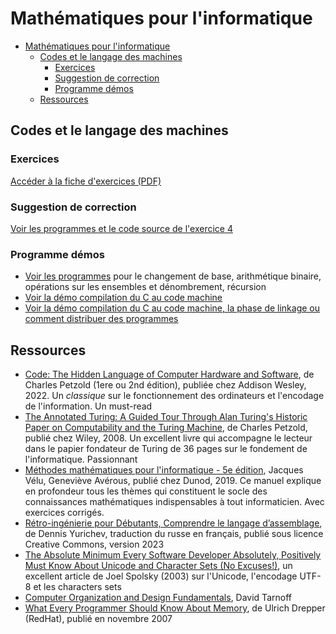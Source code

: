 # Mathématiques pour l'informatique


- [Mathématiques pour l'informatique](#mathématiques-pour-linformatique)
  - [Codes et le langage des machines](#codes-et-le-langage-des-machines)
    - [Exercices](#exercices)
    - [Suggestion de correction](#suggestion-de-correction)
    - [Programme démos](#programme-démos)
  - [Ressources](#ressources)


## Codes et le langage des machines

### Exercices

[Accéder à la fiche d'exercices (PDF)](./exercices.pdf)

### Suggestion de correction

[Voir les programmes et le code source de l'exercice 4](./sources/)

### Programme démos

- [Voir les programmes](./sources/) pour le changement de base, arithmétique binaire, opérations sur les ensembles et dénombrement, récursion
- [Voir la démo compilation du C au code machine](./demo1-compilation/)
- [Voir la démo compilation du C au code machine, la phase de linkage ou comment distribuer des programmes](./demo2-linkage//)

## Ressources

- [Code: The Hidden Language of Computer Hardware and Software](https://www.amazon.fr/Code-Language-Computer-Hardware-Software-dp-0137909101/dp/0137909101/ref=dp_ob_title_bk), de Charles Petzold (1ere ou 2nd édition), publiée chez Addison Wesley, 2022. Un *classique* sur le fonctionnement des ordinateurs et l'encodage de l'information. Un must-read
- [The Annotated Turing: A Guided Tour Through Alan Turing's Historic Paper on Computability and the Turing Machine](https://www.amazon.fr/Annotated-Turing-Turing%E2%80%B2s-Historic-Computability/dp/0470229055), de Charles Petzold, publié chez Wiley, 2008. Un excellent livre qui accompagne le lecteur dans le papier fondateur de Turing de 36 pages sur le fondement de l'informatique. Passionnant  
- [Méthodes mathématiques pour l'informatique - 5e édition](https://www.dunod.com/sciences-techniques/methodes-mathematiques-pour-informatique-cours-et-exercices-corriges), Jacques Vélu, Geneviève Avérous, publié chez Dunod, 2019. Ce manuel explique en profondeur tous les thèmes qui constituent le socle des connaissances mathématiques indispensables à tout informaticien. Avec exercices corrigés.
- [Rétro-ingénierie pour Débutants, Comprendre le langage d’assemblage](https://beginners.re/), de Dennis Yurichev, traduction du russe en français, publié sous licence Creative Commons, version 2023
- [The Absolute Minimum Every Software Developer Absolutely, Positively Must Know About Unicode and Character Sets (No Excuses!)](https://www.joelonsoftware.com/2003/10/08/the-absolute-minimum-every-software-developer-absolutely-positively-must-know-about-unicode-and-character-sets-no-excuses/), un excellent article de Joel Spolsky (2003) sur l'Unicode, l'encodage UTF-8 et les characters sets
- [Computer Organization and Design Fundamentals](https://faculty.etsu.edu/tarnoff/138292/), David Tarnoff 
- [What Every Programmer Should Know About Memory](https://www.google.com/url?sa=t&rct=j&q=&esrc=s&source=web&cd=&cad=rja&uact=8&ved=2ahUKEwjG7LCvxtqCAxXrTqQEHeE2ArIQFnoECA0QAQ&url=https%3A%2F%2Fpeople.freebsd.org%2F~lstewart%2Farticles%2Fcpumemory.pdf&usg=AOvVaw3VY2lnCBaI-B57Dric65cb&opi=89978449), de Ulrich Drepper (RedHat), publié en novembre 2007